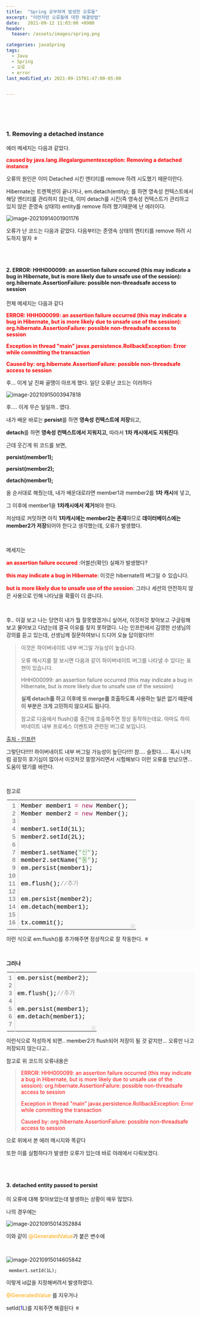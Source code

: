 ```yaml
---
title:  "Spring 공부하며 발생한 오류들"
excerpt: "이런저런 오류들에 대한 해결방법"
date:   2021-09-12 11:03:00 +0900
header:
  teaser: /assets/images/spring.png

categories: javaSpring
tags:
  - Java
  - Spring
  - 오류
  - error
last_modified_at: 2021-09-15T01:47:00-05:00


---
```


<br/>

<br/>

<br/>

### 1.  Removing a detached instance 

에러 메세지는 다음과 같았다.

<span style="color:red">**caused by java.lang.illegalargumentexception: Removing a detached instance**</span>

오류의 원인은 이미 Detached 시킨 엔티티를 remove 하려 시도했기 때문이란다.

Hibernate는 트렌젝션이 끝나거나, em.detach(entity); 를 하면 영속성 컨텍스트에서 해당 엔티티를 관리하지 않는데, 이미 detach를 시킨(즉 영속성 컨텍스트가 관리하고 있지 않은 준영속 상태의) entity를 remove 하려 했기때문에 난 에러이다.

![image-20210914001901176](https://raw.githubusercontent.com/ShinDongHun1/image_repo/main/img/image-20210914001901176.png)

오류가 난 코드는 다음과 같았다. 다음부터는 준영속 상태의 엔티티를 remove 하려 시도하지 말자 ㅎ

<br/>

<br/>

#### 2. ERROR: HHH000099: an assertion failure occured (this may indicate a bug in Hibernate, but is more likely due to unsafe use of the session): org.hibernate.AssertionFailure: possible non-threadsafe access to session

전체 메세지는 다음과 같다

<span style="color:red">**ERROR: HHH000099: an assertion failure occurred (this may indicate a bug in Hibernate, but is more likely due to unsafe use of the session): org.hibernate.AssertionFailure: possible non-threadsafe access to session**</span>

<span style="color:red">**Exception in thread "main" javax.persistence.RollbackException: Error while committing the transaction**</span>

<span style="color:red">**Caused by: org.hibernate.AssertionFailure: possible non-threadsafe access to session**</span>

후... 이게 날 진짜 골땡이 아프게 했다. 일단 오류난 코드는 이러하다

![image-20210915003947818](https://raw.githubusercontent.com/ShinDongHun1/image_repo/main/img/image-20210915003947818.png)

후.... 이게 무슨 일일까.. 였다.

내가 배운 바로는 **persist**를 하면 **영속성 컨텍스트에 저장**되고,  

**detach**를 하면 **영속성 컨텍스트에서 지워지고**, 따라서 **1차 캐시에서도 지워진다**. 

근데 웃긴게 위 코드를 보면, 

**persist(member1);**

**persist(member2);**

**detach(member1);**

을 순서대로 해줬는데, 내가 배운대로라면 member1과 member2를 **1차 캐시**에 넣고, 

그 이후에 member1을 **1차캐시에서 제거**해야 한다. 

저상태로 커밋하면 아직 **1차캐시에는 member2는 존재**하므로 **데이터베이스에는 member2가 저장**되어야 한다고 생각했는데, 오류가 발생했다. 

<br/>

메세지는

**<span style="color:red">an assertion failure occured</span>** :어썰션(확인) 실패가 발생했다?

<span style="color:red">**this may indicate a bug in Hibernate**</span>: 이것은 hibernate의 버그일 수 있습니다.

<span style="color:red">**but is more likely due to unsafe use of the session**</span>: 그러나 세션의 안전하지 않은 사용으로 인해 나타났을 확률이 더 큽니다. 

<br/>

후.. 이걸 보고 나는 당연히 내가 뭘 잘못했겠거니 싶어서, 이것저것 찾아보고 구글링해보고 물어보고 다녔는데 결국 이유를 찾지 못하였다. 나는 인프런에서 김영한 선생님의 강의를 듣고 있는데, 선생님께 질문하여보니 드디어 오늘 답이왔다!!!!

> 이것은 하이버네이트 내부 버그일 가능성이 높습니다.
>
> 오류 메시지를 잘 보시면 다음과 같이 하이버네이트 버그를 나타낼 수 있다는 표현이 있습니다.
>
> HHH000099: an assertion failure occurred (this may indicate a bug in Hibernate, but is more likely due to unsafe use of the session)
>
> **실제 detach를 하고 이후에 또 merge를 호출하도록 사용하는 일은 없기 때문에 이 부분은 크게 고민하지 않으셔도 됩니다.**
>
> 참고로 다음에서 flush()를 중간에 호출해주면 정상 동작하는데요. 아마도 하이버네이트 내부 프로세스 이벤트와 관련된 버그로 보입니다.

[출처 - 인프런](https://www.inflearn.com/questions/304787)

그렇단다!!!!! 하이버네이트 내부 버그일 가능성이 높단다!!!! 참.... 슬펐다..... 혹시 나처럼 굉장히 호기심이 많아서 이것저것 뚱땅거리면서 시험해보다 이런 오류를 만났으면... 도움이 됐기를 바란다.

<br/>

참고로 

<div class="colorscripter-code" style="color:#010101;font-family:Consolas, 'Liberation Mono', Menlo, Courier, monospace !important; position:relative !important;overflow:auto"><table class="colorscripter-code-table" style="margin:0;padding:0;border:none;background-color:#fafafa;border-radius:4px;" cellspacing="0" cellpadding="0"><tr><td style="padding:6px;border-right:2px solid #e5e5e5"><div style="margin:0;padding:0;word-break:normal;text-align:right;color:#666;font-family:Consolas, 'Liberation Mono', Menlo, Courier, monospace !important;line-height:130%"><div style="line-height:130%">1</div><div style="line-height:130%">2</div><div style="line-height:130%">3</div><div style="line-height:130%">4</div><div style="line-height:130%">5</div><div style="line-height:130%">6</div><div style="line-height:130%">7</div><div style="line-height:130%">8</div><div style="line-height:130%">9</div><div style="line-height:130%">10</div><div style="line-height:130%">11</div><div style="line-height:130%">12</div><div style="line-height:130%">13</div><div style="line-height:130%">14</div><div style="line-height:130%">15</div><div style="line-height:130%">16</div></div></td><td style="padding:6px 0;text-align:left"><div style="margin:0;padding:0;color:#010101;font-family:Consolas, 'Liberation Mono', Menlo, Courier, monospace !important;line-height:130%"><div style="padding:0 6px; white-space:pre; line-height:130%">Member&nbsp;member1&nbsp;<span style="color:#0086b3"></span><span style="color:#a71d5d">=</span>&nbsp;<span style="color:#a71d5d">new</span>&nbsp;Member();</div><div style="padding:0 6px; white-space:pre; line-height:130%">Member&nbsp;member2&nbsp;<span style="color:#0086b3"></span><span style="color:#a71d5d">=</span>&nbsp;<span style="color:#a71d5d">new</span>&nbsp;Member();</div><div style="padding:0 6px; white-space:pre; line-height:130%">&nbsp;</div><div style="padding:0 6px; white-space:pre; line-height:130%">member1.setId(1L);</div><div style="padding:0 6px; white-space:pre; line-height:130%">member2.setId(2L);</div><div style="padding:0 6px; white-space:pre; line-height:130%">&nbsp;</div><div style="padding:0 6px; white-space:pre; line-height:130%">member1.setName(<span style="color:#63a35c">"신"</span>);</div><div style="padding:0 6px; white-space:pre; line-height:130%">member2.setName(<span style="color:#63a35c">"동"</span>);</div><div style="padding:0 6px; white-space:pre; line-height:130%">em.persist(member1);</div><div style="padding:0 6px; white-space:pre; line-height:130%">&nbsp;</div><div style="padding:0 6px; white-space:pre; line-height:130%">em.flush();<span style="color:#999999">//추가</span></div><div style="padding:0 6px; white-space:pre; line-height:130%">&nbsp;</div><div style="padding:0 6px; white-space:pre; line-height:130%">em.persist(member2);</div><div style="padding:0 6px; white-space:pre; line-height:130%">em.detach(member1);</div><div style="padding:0 6px; white-space:pre; line-height:130%">&nbsp;</div><div style="padding:0 6px; white-space:pre; line-height:130%">tx.commit();</div></div></td><td style="vertical-align:bottom;padding:0 2px 4px 0"><a href="http://colorscripter.com/info#e" target="_blank" style="text-decoration:none;color:white"><span style="font-size:9px;word-break:normal;background-color:#e5e5e5;color:white;border-radius:10px;padding:1px">cs</span></a></td></tr></table></div>

이런 식으로 em.flush()를 추가해주면 정상적으로 잘 작동한다. ㅎ

<br/>

**그러나**

<div class="colorscripter-code" style="color:#010101;font-family:Consolas, 'Liberation Mono', Menlo, Courier, monospace !important; position:relative !important;overflow:auto"><table class="colorscripter-code-table" style="margin:0;padding:0;border:none;background-color:#fafafa;border-radius:4px;" cellspacing="0" cellpadding="0"><tr><td style="padding:6px;border-right:2px solid #e5e5e5"><div style="margin:0;padding:0;word-break:normal;text-align:right;color:#666;font-family:Consolas, 'Liberation Mono', Menlo, Courier, monospace !important;line-height:130%"><div style="line-height:130%">1</div><div style="line-height:130%">2</div><div style="line-height:130%">3</div><div style="line-height:130%">4</div><div style="line-height:130%">5</div><div style="line-height:130%">6</div><div style="line-height:130%">7</div></div></td><td style="padding:6px 0;text-align:left"><div style="margin:0;padding:0;color:#010101;font-family:Consolas, 'Liberation Mono', Menlo, Courier, monospace !important;line-height:130%"><div style="padding:0 6px; white-space:pre; line-height:130%">em.persist(member2);</div><div style="padding:0 6px; white-space:pre; line-height:130%">&nbsp;</div><div style="padding:0 6px; white-space:pre; line-height:130%">em.flush();<span style="color:#999999">//추가</span></div><div style="padding:0 6px; white-space:pre; line-height:130%">&nbsp;</div><div style="padding:0 6px; white-space:pre; line-height:130%">em.persist(member1);</div><div style="padding:0 6px; white-space:pre; line-height:130%">em.detach(member1);</div><div style="padding:0 6px; white-space:pre; line-height:130%">&nbsp;</div></div></td><td style="vertical-align:bottom;padding:0 2px 4px 0"><a href="http://colorscripter.com/info#e" target="_blank" style="text-decoration:none;color:white"><span style="font-size:9px;word-break:normal;background-color:#e5e5e5;color:white;border-radius:10px;padding:1px">cs</span></a></td></tr></table></div>

이런식으로 작성하게 되면.. member2가 flush되어 저장이 될 것 같지만... 오류만 나고 저장되지 않는다고..

참고로 위 코드의 오류내용은 

> <span style="color:red">ERROR: HHH000099: an assertion failure occurred (this may indicate a bug in Hibernate, but is more likely due to unsafe use of the session): org.hibernate.AssertionFailure: possible non-threadsafe access to session</span>
>
> <span style="color:red">Exception in thread "main" javax.persistence.RollbackException: Error while committing the transaction</span>
>
> <span style="color:red">Caused by: org.hibernate.AssertionFailure: possible non-threadsafe access to session</span>

으로 위에서 본 에러 메시지와 똑같다

또한 이를 실험하다가 발생한 오류가 있는데 바로 아래에서 다뤄보겠다.

<br/>

<br/>

#### 3. detached entity passed to persist

이 오류에 대해 찾아보았는데 발생하는 상황이 매우 많았다. 

나의 경우에는 

![image-20210915014352884](https://raw.githubusercontent.com/ShinDongHun1/image_repo/main/img/image-20210915014352884.png)

이와 같이 <span style="color:orange">@GeneratedValue</span>가 붙은 변수에

<br/>



![image-20210915014605842](https://raw.githubusercontent.com/ShinDongHun1/image_repo/main/img/image-20210915014605842.png)

```
 member1.setId(1L);
```

이렇게 id값을 지정해버려서 발생하였다. 

<span style="color:orange">@GeneratedValue</span> 를 지우거나

setId(<span style="color:blue">1</span>L)를 지워주면 해결된다 ㅎ
